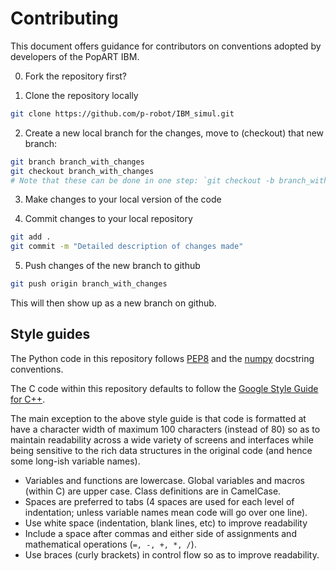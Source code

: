 Contributing
============

This document offers guidance for contributors on conventions adopted by developers of the PopART IBM.  


0. Fork the repository first?  

1. Clone the repository locally
```bash
git clone https://github.com/p-robot/IBM_simul.git
```

2. Create a new local branch for the changes, move to (checkout) that new branch:
```bash
git branch branch_with_changes
git checkout branch_with_changes
# Note that these can be done in one step: `git checkout -b branch_with_changes`
```

3. Make changes to your local version of the code

4. Commit changes to your local repository
```bash
git add .
git commit -m "Detailed description of changes made"
```

5. Push changes of the new branch to github
```bash
git push origin branch_with_changes
```

This will then show up as a new branch on github.  


Style guides
-----------------

The Python code in this repository follows [PEP8](http://pep8.org) and the [numpy](http://sphinxcontrib-napoleon.readthedocs.io/en/latest/example_numpy.html) docstring conventions.  


The C code within this repository defaults to follow the [Google Style Guide for C++](//google.github.io/styleguide/cppguide.html).  


The main exception to the above style guide is that code is formatted at have a character width of maximum 100 characters (instead of 80) so as to maintain readability across a wide variety of screens and interfaces while being sensitive to the rich data structures in the original code (and hence some long-ish variable names).  


* Variables and functions are lowercase.  Global variables and macros (within C) are upper case.  Class definitions are in CamelCase.  
* Spaces are preferred to tabs (4 spaces are used for each level of indentation; unless variable names mean code will go over one line).  
* Use white space (indentation, blank lines, etc) to improve readability
* Include a space after commas and either side of assignments and mathematical operations (`=, -, +, *, /`).  
* Use braces (curly brackets) in control flow so as to improve readability.  
